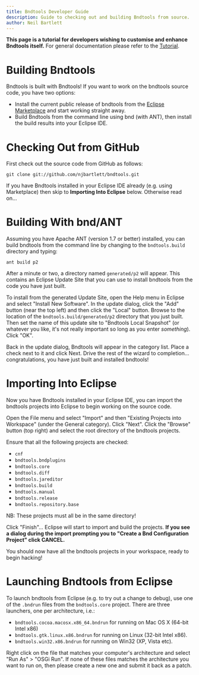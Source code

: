 ```yaml
---
title: Bndtools Developer Guide
description: Guide to checking out and building Bndtools from source.
author: Neil Bartlett
---
```


**This page is a tutorial for developers wishing to customise and enhance Bndtools itself.** For general documentation please refer to the [Tutorial][1].

Building Bndtools
=================

Bndtools is built with Bndtools! If you want to work on the bndtools source code, you have two options:

* Install the current public release of bndtools from the [Eclipse Marketplace][2] and start working straight away.
* Build Bndtools from the command line using bnd (with ANT), then install the build results into your Eclipse IDE.

Checking Out from GitHub
========================

First check out the source code from GitHub as follows:

	git clone git://github.com/njbartlett/bndtools.git

If you have Bndtools installed in your Eclipse IDE already (e.g. using Marketplace) then skip to **Importing Into Eclipse** below. Otherwise read on...

Building With bnd/ANT
=====================

Assuming you have Apache ANT (version 1.7 or better) installed, you can build bndtools from the command line by changing to the `bndtools.build` directory and typing:

	ant build p2

After a minute or two, a directory named `generated/p2` will appear. This contains an Eclipse Update Site that you can use to install bndtools from the code you have just built.

To install from the generated Update Site, open the Help menu in Eclipse and select "Install New Software". In the update dialog, click the "Add" button (near the top left) and then click the "Local" button. Browse to the location of the `bndtools.build/generated/p2` directory that you just built. Then set the name of this update site to "Bndtools Local Snapshot" (or whatever you like, it's not really important so long as you enter *something*). Click "OK".

Back in the update dialog, Bndtools will appear in the category list. Place a check next to it and click Next. Drive the rest of the wizard to completion... congratulations, you have just built and installed bndtools!

Importing Into Eclipse
======================

Now you have Bndtools installed in your Eclipse IDE, you can import the bndtools projects into Eclipse to begin working on the source code.

Open the File menu and select "Import" and then "Existing Projects into Workspace" (under the General category). Click "Next". Click the "Browse" button (top right) and select the root directory of the bndtools projects.

Ensure that all the following projects are checked:

* `cnf`
* `bndtools.bndplugins`
* `bndtools.core`
* `bndtools.diff`
* `bndtools.jareditor`
* `bndtools.build`
* `bndtools.manual`
* `bndtools.release`
* `bndtools.repository.base`

NB: These projects must all be in the same directory!

Click "Finish"... Eclipse will start to import and build the projects. **If you see a dialog during the import prompting you to "Create a Bnd Configuration Project" click CANCEL.**

You should now have all the bndtools projects in your workspace, ready to begin hacking!

Launching Bndtools from Eclipse
===============================

To launch bndtools from Eclipse (e.g. to try out a change to debug), use one of the `.bndrun` files from the `bndtools.core` project. There are three launchers, one per architecture, i.e.:

* `bndtools.cocoa.macosx.x86_64.bndrun` for running on Mac OS X (64-bit Intel x86)
* `bndtools.gtk.linux.x86.bndrun` for running on Linux (32-bit Intel x86).
* `bndtools.win32.x86.bndrun` for running on Win32 (XP, Vista etc).

Right click on the file that matches your computer's architecture and select "Run As" > "OSGi Run". If none of these files matches the architecture you want to run on, then please create a new one and submit it back as a patch.

[1]: /tutorial.html "Bndtools Tutorial"
[2]: http://marketplace.eclipse.org/ "Eclipse Marketplace"